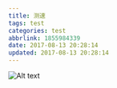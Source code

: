 ```yaml
---
title: 测速
tags: test
categories: test
abbrlink: 1855984339
date: 2017-08-13 20:28:14
updated: 2017-08-13 20:28:14
---
```


![Alt text](https://moetu.fastmirror.org/images/2017/08/13/hacker-Guea61b.jpg)
